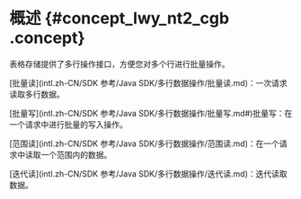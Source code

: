 # 概述 {#concept_lwy_nt2_cgb .concept}

表格存储提供了多行操作接口，方便您对多个行进行批量操作。

[批量读](intl.zh-CN/SDK 参考/Java SDK/多行数据操作/批量读.md)：一次请求读取多行数据。

[批量写](intl.zh-CN/SDK 参考/Java SDK/多行数据操作/批量写.md#)批量写：在一个请求中进行批量的写入操作。

[范围读](intl.zh-CN/SDK 参考/Java SDK/多行数据操作/范围读.md)：在一个请求中读取一个范围内的数据。

[迭代读](intl.zh-CN/SDK 参考/Java SDK/多行数据操作/迭代读.md)：迭代读取数据。

